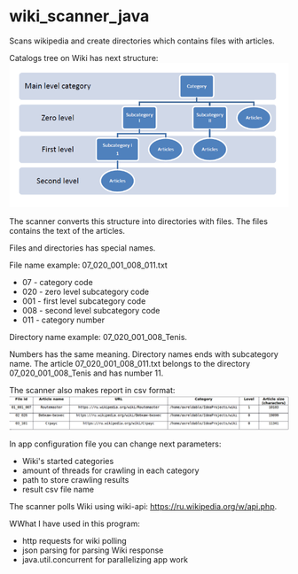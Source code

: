 # wiki_scanner_java
Scans wikipedia and create directories which contains files with articles.

Catalogs tree on Wiki has next structure:
![alt text](https://github.com/axreldable/wiki_scanner_java/blob/master/pict/wiki_structure.jpeg)

The scanner converts this structure into directories with files. The files contains the text of the articles.

Files and directories has special names.

File name example: 07_020_001_008_011.txt
- 07 - category code
- 020 - zero level subcategory code
- 001 - first level subcategory code
- 008 - second level subcategory code
- 011 - category number

Directory name example: 07_020_001_008_Tenis.

Numbers has the same meaning. Directory names ends with subcategory name.
The article 07_020_001_008_011.txt belongs to the directory 07_020_001_008_Tenis and has number 11.

The scanner also makes report in csv format:
![alt text](https://github.com/axreldable/wiki_scanner_java/blob/master/pict/result_table.png)

In app configuration file you can change next parameters:
- Wiki's started categories
- amount of threads for crawling in each category
- path to store crawling results
- result csv file name

The scanner polls Wiki using wiki-api: https://ru.wikipedia.org/w/api.php.

WWhat I have used in this program:
- http requests for wiki polling
- json parsing for parsing Wiki response
- java.util.concurrent for parallelizing app work


